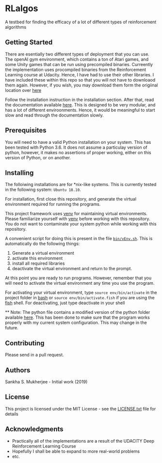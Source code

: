 # RLalgos

A testbed for finding the efficacy of a lot of different types of reinforcement algorithms

## Getting Started

There are esentially two different types of deployment that you can use. The openAI
gym environment, which contains a ton of Atari games, and some Unity games that can
be run using precompiled binaries. Curreently the implementation uses procompiled binaries
from the Reinforcement Learning course at Udacity. Hence, I have had to use their other 
libraries. I have included these within this repo so that you will not have to downloaod
them again. However, if you wish, you may download them form the origiinal location over 
[here](https://github.com/udacity/deep-reinforcement-learning/tree/master)

Follow the installation instruction in the installation section. After that, read the documentation
available [here](). This is designed to be very modular, and has a lot of different enviroonments. 
Hence, it would be meaningful to start slow and read through the documentation slowly. 

## Prerequisites

You will need to have a valid Python installation on your system. This has been tested with Python 3.6. It does not assume a particulay version of python, however, it makes no assertions of proper working, either on this version of Python, or on another. 

## Installing

The folloiwing installations are for \*nix-like systems. This is currently tested in the following system: `Ubuntu 18.10`. 

For installation, first close this repository, and generate the virtual environment required for running the programs. 

This project framework uses [venv](https://docs.python.org/3/library/venv.html) for maintaining virtual environments. Please familiarize yourself with [venv](https://docs.python.org/3/library/venv.html) before working with this repository. You do not want to contaminate your system python while working with this repository.

A convenient script for doing this is present in the file [`bin/vEnv.sh`](./bin/vEnv.sh). This is automatically do the following things:

1. Generate a virtual environment
2. activate this environment
3. install all required libraries
4. deactivate the virtual environment and return to the prompt. 

At this point you are ready to run programs. However, remember that you will need to activate the virtual environment any time you use the program.

For activating your virtual environment, type `source env/bin/activate` in the project folder in [bash](https://www.gnu.org/software/bash/) or `source env/bin/activate.fish` if you are using the [fish](https://fishshell.com/) shell.
For deactivating, just type deactivate in your shell

** Note: The python file contains a modified version of the python folder available [here](https://github.com/udacity/deep-reinforcement-learning/tree/master/python). This has been done to make sure that the program works properly with my current system configuration. This may change in the future. 

## Contributing

Please send in a pull request.

## Authors

Sankha S. Mukherjee - Initial work (2019)

## License

This project is licensed under the MIT License - see the [LICENSE.txt](LICENSE.txt) file for details

## Acknowledgments

 - Practically all of the implementations are a result of the UDACITY Deep Reinforcement Learning Course
 - Hopefully I shall be able to expand to more real-world problems
 - etc.
 
